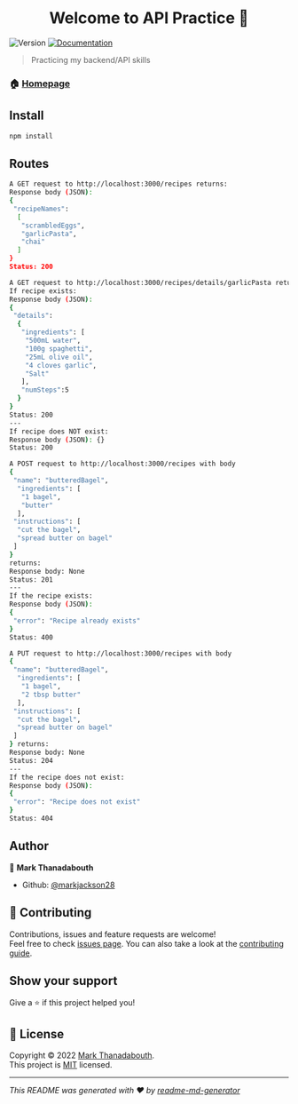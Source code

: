 <h1 align="center">Welcome to API Practice 👋</h1>
<p>
  <img alt="Version" src="https://img.shields.io/badge/version-1.0.0-blue.svg?cacheSeconds=2592000" />
  <a href="https://github.com/markjackson28/backendPractice#readme" target="_blank">
    <img alt="Documentation" src="https://img.shields.io/badge/documentation-yes-brightgreen.svg" />
  </a>
  <!-- <a href="https://github.com/markjackson28/backendPractice/graphs/commit-activity" target="_blank">
    <img alt="Maintenance" src="https://img.shields.io/badge/Maintained%3F-yes-green.svg" />
  </a> -->
  <!-- <a href="https://github.com/markjackson28/backendPractice/blob/master/LICENSE" target="_blank">
    <img alt="License: MIT" src="https://img.shields.io/github/license/markjackson28/API Practice" />
  </a> -->
</p>

> Practicing my backend/API skills

### 🏠 [Homepage](https://github.com/markjackson28/backendPractice#readme)

## Install

```sh
npm install
```

<!-- ## Run tests

```sh
npm run test
``` -->

## Routes

```sh
A GET request to http://localhost:3000/recipes returns:
Response body (JSON):
{
 "recipeNames":
  [
   "scrambledEggs",
   "garlicPasta",
   "chai"
  ]
}
Status: 200
```

```sh
A GET request to http://localhost:3000/recipes/details/garlicPasta returns:
If recipe exists: 
Response body (JSON):
{
 "details":
  {
   "ingredients": [
    "500mL water",
    "100g spaghetti",
    "25mL olive oil",
    "4 cloves garlic",
    "Salt"
   ],
   "numSteps":5
  }
}
Status: 200
---
If recipe does NOT exist: 
Response body (JSON): {}
Status: 200
```

```sh
A POST request to http://localhost:3000/recipes with body 
{
 "name": "butteredBagel", 
  "ingredients": [
   "1 bagel", 
   "butter"
  ], 
 "instructions": [
  "cut the bagel", 
  "spread butter on bagel"
 ] 
} 
returns:
Response body: None
Status: 201
---
If the recipe exists:
Response body (JSON):
{
 "error": "Recipe already exists"
}
Status: 400
```

```sh
A PUT request to http://localhost:3000/recipes with body 
{
 "name": "butteredBagel", 
  "ingredients": [
   "1 bagel", 
   "2 tbsp butter"
  ], 
 "instructions": [
  "cut the bagel", 
  "spread butter on bagel"
 ] 
} returns:
Response body: None
Status: 204
---
If the recipe does not exist:
Response body (JSON):
{
 "error": "Recipe does not exist"
}
Status: 404
```

## Author

👤 **Mark Thanadabouth**

* Github: [@markjackson28](https://github.com/markjackson28)

## 🤝 Contributing

Contributions, issues and feature requests are welcome!<br />Feel free to check [issues page](https://github.com/markjackson28/backendPractice/issues). You can also take a look at the [contributing guide](https://github.com/markjackson28/backendPractice/blob/master/CONTRIBUTING.md).

## Show your support

Give a ⭐️ if this project helped you!

## 📝 License

Copyright © 2022 [Mark Thanadabouth](https://github.com/markjackson28).<br />
This project is [MIT](https://github.com/markjackson28/backendPractice/blob/master/LICENSE) licensed.

***
_This README was generated with ❤️ by [readme-md-generator](https://github.com/kefranabg/readme-md-generator)_
